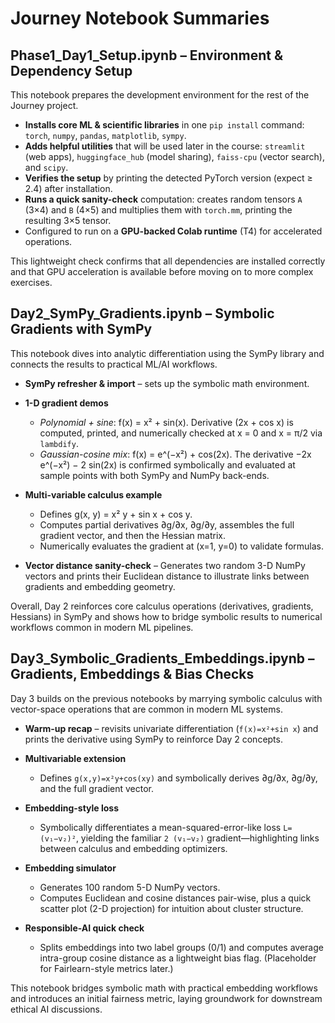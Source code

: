 # Journey Notebook Summaries

## Phase1_Day1_Setup.ipynb – Environment & Dependency Setup

This notebook prepares the development environment for the rest of the Journey project.

- **Installs core ML & scientific libraries** in one `pip install` command: `torch`, `numpy`, `pandas`, `matplotlib`, `sympy`.
- **Adds helpful utilities** that will be used later in the course: `streamlit` (web apps), `huggingface_hub` (model sharing), `faiss-cpu` (vector search), and `scipy`.
- **Verifies the setup** by printing the detected PyTorch version (expect ≥ 2.4) after installation.
- **Runs a quick sanity-check** computation: creates random tensors `A` (3×4) and `B` (4×5) and multiplies them with `torch.mm`, printing the resulting 3×5 tensor.
- Configured to run on a **GPU-backed Colab runtime** (T4) for accelerated operations.

This lightweight check confirms that all dependencies are installed correctly and that GPU acceleration is available before moving on to more complex exercises.

## Day2_SymPy_Gradients.ipynb – Symbolic Gradients with SymPy

This notebook dives into analytic differentiation using the SymPy library and connects the results to practical ML/AI workflows.

- **SymPy refresher & import** – sets up the symbolic math environment.

- **1-D gradient demos**

  - _Polynomial + sine_: f(x) = x² + sin(x). Derivative (2x + cos x) is computed, printed, and numerically checked at x = 0 and x = π/2 via `lambdify`.
  - _Gaussian-cosine mix_: f(x) = e^(−x²) + cos(2x). The derivative −2x e^(−x²) − 2 sin(2x) is confirmed symbolically and evaluated at sample points with both SymPy and NumPy back-ends.

- **Multi-variable calculus example**

  - Defines g(x, y) = x² y + sin x + cos y.
  - Computes partial derivatives ∂g/∂x, ∂g/∂y, assembles the full gradient vector, and then the Hessian matrix.
  - Numerically evaluates the gradient at (x=1, y=0) to validate formulas.

- **Vector distance sanity-check** – Generates two random 3-D NumPy vectors and prints their Euclidean distance to illustrate links between gradients and embedding geometry.

Overall, Day 2 reinforces core calculus operations (derivatives, gradients, Hessians) in SymPy and shows how to bridge symbolic results to numerical workflows common in modern ML pipelines.

## Day3_Symbolic_Gradients_Embeddings.ipynb – Gradients, Embeddings & Bias Checks

Day 3 builds on the previous notebooks by marrying symbolic calculus with vector-space operations that are common in modern ML systems.

- **Warm-up recap** – revisits univariate differentiation (`f(x)=x²+sin x`) and prints the derivative using SymPy to reinforce Day 2 concepts.

- **Multivariable extension**

  - Defines `g(x,y)=x²y+cos(xy)` and symbolically derives ∂g/∂x, ∂g/∂y, and the full gradient vector.

- **Embedding-style loss**

  - Symbolically differentiates a mean-squared-error-like loss `L=(v₁−v₂)²`, yielding the familiar `2 (v₁−v₂)` gradient—highlighting links between calculus and embedding optimizers.

- **Embedding simulator**

  - Generates 100 random 5-D NumPy vectors.
  - Computes Euclidean and cosine distances pair-wise, plus a quick scatter plot (2-D projection) for intuition about cluster structure.

- **Responsible-AI quick check**
  - Splits embeddings into two label groups (0/1) and computes average intra-group cosine distance as a lightweight bias flag. (Placeholder for Fairlearn-style metrics later.)

This notebook bridges symbolic math with practical embedding workflows and introduces an initial fairness metric, laying groundwork for downstream ethical AI discussions.
